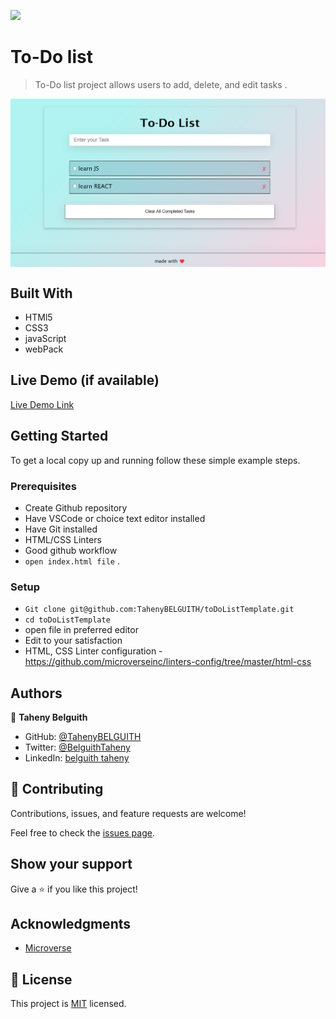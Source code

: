 ![](https://img.shields.io/badge/Microverse-blueviolet)

# To-Do list

> To-Do list project allows users to add, delete, and edit tasks .

<img src="./src/shot1.png" align='center'>
</img>

## Built With

- HTMl5
- CSS3
- javaScript
- webPack

## Live Demo (if available)

[Live Demo Link](https://tahenybelguith.github.io/to-Do-list/)


## Getting Started

To get a local copy up and running follow these simple example steps.

### Prerequisites
- Create Github repository
- Have VSCode or choice text editor installed
- Have Git installed
- HTML/CSS Linters
- Good github workflow
- `open index.html file` .
  

### Setup
- `Git clone git@github.com:TahenyBELGUITH/toDoListTemplate.git`
- `cd toDoListTemplate`
- open file in preferred editor
- Edit to your satisfaction
- HTML, CSS Linter configuration - https://github.com/microverseinc/linters-config/tree/master/html-css


## Authors
👩 **Taheny Belguith**

- GitHub: [@TahenyBELGUITH](https://github.com/TahenyBELGUITH)
- Twitter: [@BelguithTaheny](https://twitter.com/BelguithTaheny)
- LinkedIn: [belguith taheny](https://www.linkedin.com/in/belguith-taheny-47b93a162/)

## 🤝 Contributing

Contributions, issues, and feature requests are welcome!

Feel free to check the [issues page](../../issues/).

## Show your support

Give a ⭐️ if you like this project!

## Acknowledgments

- [Microverse](https://github.com/microverseinc)

## 📝 License

This project is [MIT](./MIT.md) licensed.
